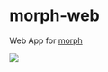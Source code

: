 # morph-web

Web App for [morph](https://github.com/cympfh/morph)

![](https://i.imgur.com/wWm5PU4.png)
